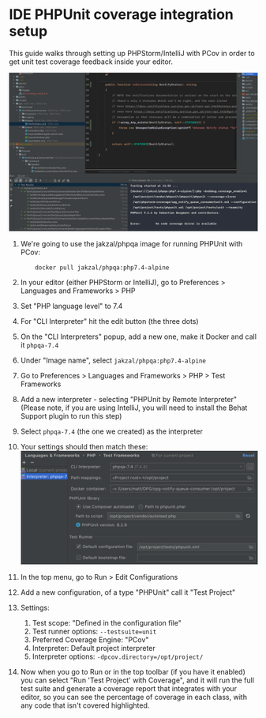 # IDE PHPUnit coverage integration setup

This guide walks through setting up PHPStorm/IntelliJ with PCov in order to get unit test coverage feedback inside your 
editor.

![](images/coverage_example_1.png "IntelliJ coverage example")

1. We're going to use the jakzal/phpqa image for running PHPUnit with PCov:
    ```
        docker pull jakzal/phpqa:php7.4-alpine
    ```

2. In your editor (either PHPStorm or IntelliJ), go to Preferences > Languages and Frameworks > PHP
3. Set "PHP language level" to 7.4
4. For "CLI Interpreter" hit the edit button (the three dots)
5. On the "CLI Interpreters" popup, add a new one, make it Docker and call it `phpqa-7.4`
6. Under "Image name", select `jakzal/phpqa:php7.4-alpine`
7. Go to Preferences > Languages and Frameworks > PHP > Test Frameworks
8. Add a new interpreter - selecting "PHPUnit by Remote Interpreter" (Please note, if you are using IntelliJ, you will need to install the Behat Support plugin to run this step)
9. Select `phpqa-7.4` (the one we created) as the interpreter
10. Your settings should then match these: 
![](images/step_10_phpunit_preferences.png "IntelliJ coverage example")
11. In the top menu, go to Run > Edit Configurations
12. Add a new configuration, of a type "PHPUnit" call it "Test Project"
13. Settings:
    1. Test scope: "Defined in the configuration file"
    2. Test runner options: `--testsuite=unit`
    3. Preferred Coverage Engine: "PCov"
    4. Interpreter: Default project interpreter
    5. Interpreter options: `-dpcov.directory=/opt/project/`
14. Now when you go to Run or in the top toolbar (if you have it enabled) you can select 
"Run 'Test Project' with Coverage", and it will run the full test suite and generate a coverage report that integrates 
with your editor, so you can see the percentage of coverage in each class, with any code that isn't covered highlighted.



